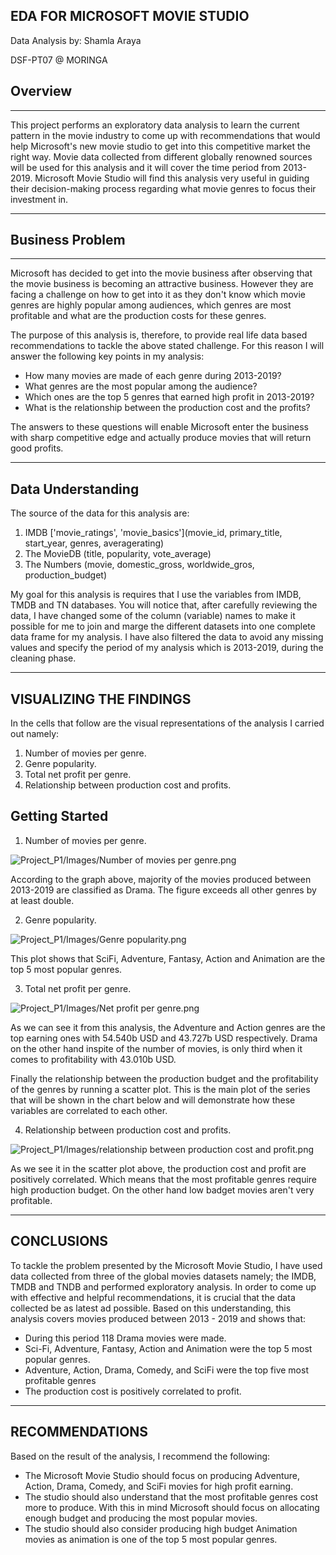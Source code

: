 ## EDA FOR MICROSOFT MOVIE STUDIO ##
Data Analysis by: Shamla Araya

DSF-PT07 @ MORINGA

## Overview
***

This project performs an exploratory data analysis to learn the current pattern in the movie industry to come up with recommendations that would help Microsoft's new movie studio to get into this competitive market the right way. Movie data collected from different globally renowned sources will be used for this analysis and it will cover the time period from 2013-2019. Microsoft Movie Studio will find this analysis very useful in guiding their decision-making process regarding what movie genres to focus their investment in.

***

## Business Problem

***


Microsoft has decided to get into the movie business after observing that the movie business is becoming an attractive business. However they are facing a challenge on how to get into it as they don't know which movie genres are highly popular among audiences, which genres are most profitable and what are the production costs for these genres.

The purpose of this analysis is, therefore, to provide real life data based recommendations to tackle the above stated challenge. For this reason I will answer the following key points in my analysis:

* How many movies are made of each genre during 2013-2019?
* What genres are the most popular among the audience?
* Which ones are the top 5 genres that earned high profit in 2013-2019?
* What is the relationship between the production cost and the profits?

The answers to these questions will enable Microsoft enter the business with sharp competitive edge and actually produce movies that will return good profits.

***

## Data Understanding

The source of the data for this analysis are:

1. IMDB ['movie_ratings', 'movie_basics'](movie_id, primary_title, start_year, genres, averagerating)
2. The MovieDB (title, popularity, vote_average)
3. The Numbers (movie, domestic_gross, worldwide_gros, production_budget)

My goal for this analysis is requires that I use the variables from IMDB, TMDB and TN databases. You will notice that, after carefully reviewing the data, I have changed some of the column (variable) names to make it possible for me to join and marge the different datasets into one complete data frame for my analysis. I have also filtered the data to avoid any missing values and specify the period of my analysis which is 2013-2019, during the cleaning phase.

***

## VISUALIZING THE FINDINGS

In the cells that follow are the visual representations of the analysis I carried out namely:
1. Number of movies per genre.
2. Genre popularity.
3. Total net profit per genre.
4. Relationship between production cost and profits.

## Getting Started

1. Number of movies per genre.  

![Project_P1/Images/Number of movies per genre.png](<Images/Number of movies per genre.png>)

According to the graph above, majority of the movies produced between 2013-2019 are classified as Drama. The figure exceeds all other genres by at least double.

2. Genre popularity.

![Project_P1/Images/Genre popularity.png](<Images/Genre popularity.png>)

This plot shows that SciFi, Adventure, Fantasy, Action and Animation are the top 5 most popular genres.

3. Total net profit per genre.

![Project_P1/Images/Net profit per genre.png](<Images/Net profit per genre.png>)

As we can see it from this analysis, the Adventure and Action genres are the top earning ones with 54.540b USD and 43.727b USD respectively. Drama on the other hand inspite of the number of movies, is only third when it comes to profitability with 43.010b USD. 

Finally the relationship between the production budget and the profitability of the genres by running a scatter plot. This is the main plot of the series that will be shown in the chart below and will demonstrate how these variables are correlated to each other.

4. Relationship between production cost and profits.

![Project_P1/Images/relationship between production cost and profit.png](<Images/relationship between production cost and profit.png>)

As we see it in the scatter plot above, the production cost and profit are positively correlated. Which means that the most profitable genres require high production budget. On the other hand low badget movies aren't very profitable.

***

## CONCLUSIONS

To tackle the problem presented by the Microsoft Movie Studio, I have used data collected from three of the global movies datasets namely; the IMDB, TMDB and TNDB and performed exploratory analysis. In order to come up with effective and helpful recommendations, it is crucial that the data collected be as latest ad possible. Based on this understanding, this analysis covers movies produced between 2013 - 2019 and shows that:

* During this period 118 Drama movies were made.
* Sci-Fi, Adventure, Fantasy, Action and Animation were the top 5 most popular genres.
* Adventure, Action, Drama, Comedy, and  SciFi were the top five most profitable genres
* The production cost is positively correlated to profit.

***

## RECOMMENDATIONS

Based on the result of the analysis, I recommend the following:

* The Microsoft Movie Studio should focus on producing Adventure, Action, Drama, Comedy, and SciFi movies for high profit earning.
* The studio should also understand that the most profitable genres cost more to produce. With this in mind Microsoft should focus on allocating enough budget and producing the most popular movies. 
* The studio should also consider producing high budget Animation movies as animation is one of the top 5 most popular genres.

